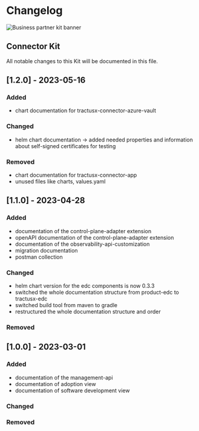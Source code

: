 # Changelog

![Business partner kit banner](@site/static/img/ConnectorKitIcon.png)

## Connector Kit

All notable changes to this Kit will be documented in this file.

## [1.2.0] - 2023-05-16

### Added

- chart documentation for tractusx-connector-azure-vault

### Changed

- helm chart documentation -> added needed properties and information about self-signed certificates for testing

### Removed

- chart documentation for tractusx-connector-app
- unused files like charts, values.yaml

## [1.1.0] - 2023-04-28

### Added

- documentation of the control-plane-adapter extension
- openAPI documentation of the control-plane-adapter extension
- documentation of the observability-api-customization
- migration documentation
- postman collection

### Changed

- helm chart version for the edc components is now 0.3.3
- switched the whole documentation structure from product-edc to tractusx-edc
- switched build tool from maven to gradle
- restructured the whole documentation structure and order

### Removed

## [1.0.0] - 2023-03-01

### Added

- documentation of the management-api
- documentation of adoption view
- documentation of software development view

### Changed

### Removed
